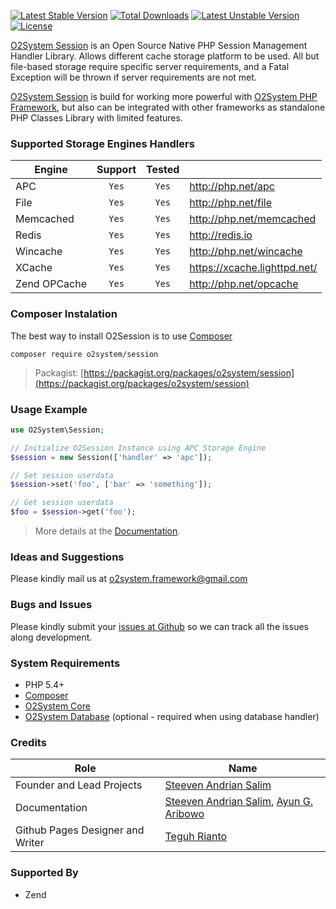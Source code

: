 [![Latest Stable Version](https://poser.pugx.org/o2system/session/v/stable)](https://packagist.org/packages/o2system/session) [![Total Downloads](https://poser.pugx.org/o2system/session/downloads)](https://packagist.org/packages/o2system/session) [![Latest Unstable Version](https://poser.pugx.org/o2system/session/v/unstable)](https://packagist.org/packages/o2system/session) [![License](https://poser.pugx.org/o2system/session/license)](https://packagist.org/packages/o2system/session)

[O2System Session](https://github.com/o2system/session) is an Open Source Native PHP Session Management Handler Library. 
Allows different cache storage platform to be used. 
All but file-based storage require specific server requirements, and a Fatal Exception will be thrown if server requirements are not met.

[O2System Session](https://github.com/o2system/session) is build for working more powerful with [O2System PHP Framework](https://github.com/o2system/o2system), but also can be integrated with other frameworks as standalone PHP Classes Library with limited features.

### Supported Storage Engines Handlers
| Engine | Support | Tested  | &nbsp; |
| ------------- |:-------------:|:-----:| ----- |
| APC | ```Yes``` | ```Yes``` | http://php.net/apc |
| File | ```Yes``` | ```Yes``` | http://php.net/file |
| Memcached | ```Yes``` | ```Yes``` | http://php.net/memcached |
| Redis | ```Yes``` | ```Yes``` | http://redis.io |
| Wincache | ```Yes``` | ```Yes``` | http://php.net/wincache |
| XCache | ```Yes``` | ```Yes``` | https://xcache.lighttpd.net/ |
| Zend OPCache | ```Yes``` | ```Yes``` | http://php.net/opcache |

### Composer Instalation
The best way to install O2Session is to use [Composer](https://getcomposer.org)
```
composer require o2system/session
```
> Packagist: [https://packagist.org/packages/o2system/session](https://packagist.org/packages/o2system/session)

### Usage Example
```php
use O2System\Session;

// Initialize O2Session Instance using APC Storage Engine
$session = new Session(['handler' => 'apc']);

// Set session userdata
$session->set('foo', ['bar' => 'something']);

// Get session userdata
$foo = $session->get('foo');
```
> More details at the [Documentation](https://www.gitbook.com/book/o2system/session).

### Ideas and Suggestions
Please kindly mail us at [o2system.framework@gmail.com](mailto:o2system.framework@gmail.com])

### Bugs and Issues
Please kindly submit your [issues at Github](https://github.com/o2system/session/issues) so we can track all the issues along development.

### System Requirements
- PHP 5.4+
- [Composer](https://getcomposer.org)
- [O2System Core](https://github.com/o2system/core)
- [O2System Database](https://github.com/o2system/db) (optional - required when using database handler)

### Credits
|Role|Name|
|----|----|
|Founder and Lead Projects|[Steeven Andrian Salim](http://steevenz.com)|
|Documentation|[Steeven Andrian Salim](http://steevenz.com), [Ayun G. Aribowo](http://ayun.co)|
| Github Pages Designer and Writer | [Teguh Rianto](http://teguhrianto.tk)

### Supported By
* Zend 